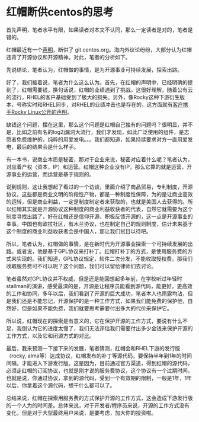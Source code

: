 # 红帽断供centos的思考

首先声明，笔者水平有限，如果读者对本文不认同，那么一定读者是对的，笔者是错的。

红帽最近有一个[声明](https://www.redhat.com/en/blog/red-hats-commitment-open-source-response-gitcentosorg-changes)，断供了 git.centos.org。海内外议论纷纷，大部分认为红帽违背了开源协议和开源精神。对此，笔者的分析如下。

先说结论，笔者认为，红帽做的事情，是为开源事业可持续发展，探索出路。

好了，我们接着说，笔者为什么这么认为。首先，在红帽的声明中，已经明确的提到了，红帽需要钱，换句话说，红帽的业绩遇到了挑战。这很好理解，随着公有云的流行，RHEL的客户基础受到了极大的损失。另外，像Rocky这种下游衍生版本，号称实时和RHEL同步，对RHEL的业绩冲击也是存在的，这方面就有[客户携手Rocky Linux公开的声明](https://symphony.rakuten.com/newsroom/rakuten-symphony-and-ciq-bring-back-open-source-to-open-ran-deployments-with-rocky-linux)。

缺钱这个问题，摆在这里，那么这个问题是红帽自己独有的问题吗？很明显，并不是，比如之前有名的log2j漏洞大流行，我们才发现，如此广泛使用的组件，是志愿者免费维护的，纯粹的用爱发电。。。我们都知道，如果持续要求对方一直用爱发电，最后的结果会是什么样子。

有一本书，说商业本质是秘密，那对于企业来说，秘密对应着什么呢？笔者认为，对应着产权（资本，IP）和运营。红帽这种企业没有IP，那么它靠的就是运营，开源事业的运营，而运营是基于规则的。

说到规则，这让我想起了看过的一个访谈，里面介绍了商品贸易，专利制度，开源协议，这些都是商业文明的阶段性产物，都是一种制度性保障，为的是让商业高效的运转，但是商业利益，一定是制度制定者来获取的，也就是美国人去获得的。所以红帽其实就是开源协议这种制度的商业利益收获者的代表，自然它就需要为这个制度寻找出路了，好在红帽还是信仰开源，积极反馈开源的，这一点是开源事业的幸事。中国也有欧拉社区，有木兰协议，也在制定自己的规则制度，估计未来基于这个制度的商业利益收获者会是中国人，那让我们拭目以待吧。

所以，笔者认为，红帽做的事情，是在新时代为开源事业探索一个可持续发展的出路。或者说，他是基于GPL协议来打补丁。红帽打补丁的方式，是使用服务费的方式来实现的。我们知道，GPL协议规定，软件二次分发，不能收取授权费。那我们收取服务费可不可以呢？这个问题，我们可以留给律师们去讨论。

笔者虽然对GPL协议并不权威，但是还是能回想起多年前，在学校听过年轻时stallman的演讲，感受最深的是，开源是让程序员能看到源代码，能更好，更高效的工作和协同，多年以后，我们看到了开源的巨大成功，笔者本人也雨露均沾，但是我们还是不能忘记，开源保护的是一种工作方式，如果我们能免费的保护他，自然好，但是如果不能免费，我们就要思考需要付出多大的代价来保护它。

所以说，红帽现在的探索是有意义的，它在保护开源的工作方式，要说有什么不足，我倒认为它的进度太慢了，我们无法评估我们需要付出多少金钱来保护开源的工作方式，以及它和闭源方式的对比。

最后，我来预测一下接下来的发展，笔者猜测，红帽会和RHEL下游的发行版（rocky, alma等）达成协议，红帽发布的补丁等源代码，要保持半年到1年的时间间隔，才能进入下游发行版。这是因为，目前通过官方渠道，得到红帽的源代码，必须走红帽的订阅协议，也就是刚才说的服务费协议，这个协议有一个过期时间，也就是说，你通过协议，拿到的源代码，受到一个有效期的限制，一般是1年，1年以后，你拿着这个源代码，想干什么都可以了。

总结来说，红帽在探索用服务费的方式保护开源的工作方式，这会造成下游发行版的一个人为的时间差。总体来说，对于开发者/程序员来说，开源的工作方式没有变化，但是对于大型最终用户来说，是要考虑，加大你的投资啦。